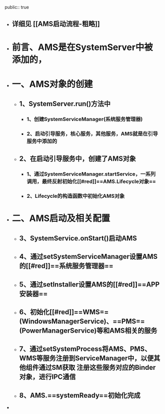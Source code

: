 public:: true

- ## 详细见 [[AMS启动流程-粗略]]
- # 前言、AMS是在SystemServer中被添加的，
- # 一、AMS对象的创建
	- ## 1、SystemServer.run()方法中
		- ### 1、创建SystemServiceManager(系统服务管理器)
		- ### 2、启动引导服务，核心服务，其他服务，AMS就是在引导服务中添加的
	- ##  2、在启动引导服务中，创建了AMS对象
		- ### 1、通过SystemServiceManager.startService，一系列调用，最终反射初始化[[#red]]==**AMS.Lifecycle对象**==
		- ### 2、Lifecycle的构造函数中初始化AMS对象
- # 二、AMS启动及相关配置
	- ## 3、SystemService.onStart()启动AMS
	- ## 4、通过setSystemServiceManager设置AMS的[[#red]]==**系统服务管理器**==
	- ## 5、通过setInstaller设置AMS的[[#red]]==**APP安装器**==
	- ## 6、初始化[[#red]]==**WMS**==(WindowsManagerService)、==**PMS**==(PowerManagerService)等和AMS相关的服务
	- ## 7、通过setSystemProcess将AMS、PMS、WMS等服务注册到ServiceManager中，以便其他组件通过SM获取 注册这些服务对应的Binder对象，进行IPC通信
	- ## 8、AMS.==**systemReady**==初始化完成
-